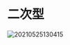 # 二次型











![20210525130415](F:\Git_repository\Notes\学校课程笔记\线性代数笔记【二次型】.assets\20210525130415.png)